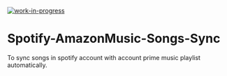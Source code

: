 [![work-in-progress](https://img.shields.io/badge/Work%20In%20Progress-90ee90.svg)](https://www.google.com/)

# Spotify-AmazonMusic-Songs-Sync

To sync songs in spotify account with account prime music playlist automatically.
